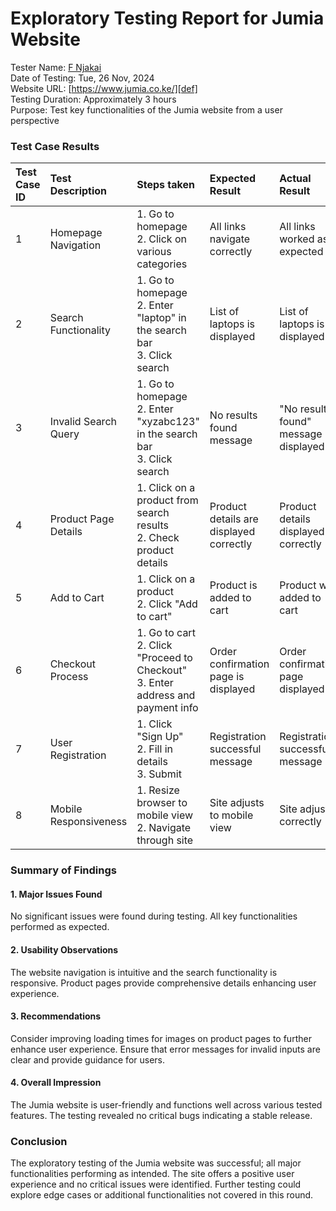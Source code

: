 # Exploratory Testing Report for Jumia Website
Tester Name: [F Njakai][def2] <br/>
Date of Testing: Tue, 26 Nov, 2024 <br/>
Website URL: [https://www.jumia.co.ke/][def] <br/>
Testing Duration: Approximately 3 hours <br/>
Purpose: Test key functionalities of the Jumia website from a user perspective <br/>
### Test Case Results
| Test Case ID | Test Description | Steps taken | Expected Result | Actual Result | Status | Notes |
|:---------------|:----------------------|:---------------------------------------|:----------------------------------|:----------------------------------|:--------|:------------------------|
| 1 | Homepage Navigation | 1. Go to homepage <br> 2. Click on various categories | All links navigate correctly | All links worked as expected | Pass | No issues found |
| 2 | Search Functionality | 1. Go to homepage <br> 2. Enter "laptop" in the search bar <br> 3. Click search | List of laptops is displayed | List of laptops is displayed | Pass | Search is responsive |
| 3 | Invalid Search Query | 1. Go to homepage <br> 2. Enter "xyzabc123" in the search bar <br> 3. Click search | No results found message | "No results found" message displayed | Pass | Correct handling of invalid search |
| 4 | Product Page Details | 1. Click on a product from search results <br> 2. Check product details | Product details are displayed correctly | Product details displayed correctly | Pass | Images load quickly |
| 5 | Add to Cart | 1. Click on a product <br> 2. Click "Add to cart" | Product is added to cart | Product was added to cart | Pass | Cart updates correctly |
| 6 | Checkout Process | 1. Go to cart <br> 2. Click "Proceed to Checkout" <br> 3. Enter address and payment info | Order confirmation page is displayed | Order confirmation page displayed | Pass | Payment options available |
| 7 | User Registration | 1. Click "Sign Up" <br> 2. Fill in details <br> 3. Submit | Registration successful message | Registration successful message | Pass | Email verification received |
| 8 | Mobile Responsiveness | 1. Resize browser to mobile view <br> 2. Navigate through site | Site adjusts to mobile view | Site adjusts correctly | Pass | Mobile layout is user-friendly |
### Summary of Findings
#### 1. Major Issues Found
No significant issues were found during testing.
All key functionalities performed as expected.
#### 2. Usability Observations
The website navigation is intuitive and the search functionality is responsive.
Product pages provide comprehensive details enhancing user experience.
#### 3. Recommendations
Consider improving loading times for images on product pages to further enhance user experience.
Ensure that error messages for invalid inputs are clear and provide guidance for users.
#### 4. Overall Impression
The Jumia website is user-friendly and functions well across various tested features.
The testing revealed no critical bugs indicating a stable release.
### Conclusion
The exploratory testing of the Jumia website was successful; all major functionalities performing as intended. The site offers a positive user experience and no critical issues were identified.
Further testing could explore edge cases or additional functionalities not covered in this round.

[def]: https://www.jumia.co.ke/
[def2]: https://www.linkedin.com/in/fnjakai